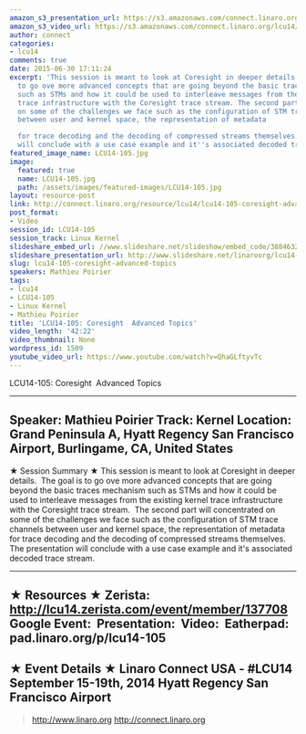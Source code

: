 ```yaml
---
amazon_s3_presentation_url: https://s3.amazonaws.com/connect.linaro.org/hkg15/Videos/09-15-Monday/LCU14-105.pdf
amazon_s3_video_url: https://s3.amazonaws.com/connect.linaro.org/lcu14/videos/09-15-Monday/LCU14-105-+Coresight+Advanced+Topics.mp4
author: connect
categories:
- lcu14
comments: true
date: 2015-06-30 17:11:24
excerpt: 'This session is meant to look at Coresight in deeper details. The goal is
  to go ove more advanced concepts that are going beyond the basic traces mechanism
  such as STMs and how it could be used to interleave messages from the existing kernel
  trace infrastructure with the Coresight trace stream. The second part will concentrated
  on some of the challenges we face such as the configuration of STM trace channels
  between user and kernel space, the representation of metadata

  for trace decoding and the decoding of compressed streams themselves. The presentation
  will conclude with a use case example and it''s associated decoded trace stream.'
featured_image_name: LCU14-105.jpg
image:
  featured: true
  name: LCU14-105.jpg
  path: /assets/images/featured-images/LCU14-105.jpg
layout: resource-post
link: http://connect.linaro.org/resource/lcu14/lcu14-105-coresight-advanced-topics/
post_format:
- Video
session_id: LCU14-105
session_track: Linux Kernel
slideshare_embed_url: //www.slideshare.net/slideshow/embed_code/38846320
slideshare_presentation_url: http://www.slideshare.net/linaroorg/lcu14-105-coresight-advanced-topics
slug: lcu14-105-coresight-advanced-topics
speakers: Mathieu Poirier
tags:
- lcu14
- LCU14-105
- Linux Kernel
- Mathieu Poirier
title: 'LCU14-105: Coresight  Advanced Topics'
video_length: '42:22'
video_thumbnail: None
wordpress_id: 1509
youtube_video_url: https://www.youtube.com/watch?v=QhaGLftyvTc
---
```


LCU14-105: Coresight  Advanced Topics

---------------------------------------------------

Speaker: Mathieu Poirier
Track: Kernel
Location: Grand Peninsula A, Hyatt Regency San Francisco Airport, Burlingame, CA, United States
---------------------------------------------------

★ Session Summary ★
This session is meant to look at Coresight in deeper details.  The goal is to go ove more advanced concepts that are going beyond the basic traces mechanism such as STMs and how it could be used to interleave messages from the existing kernel trace infrastructure with the Coresight trace stream.  The second part will concentrated on some of the challenges we face such as the configuration of STM trace channels between user and kernel space, the representation of metadata
for trace decoding and the decoding of compressed streams themselves. The presentation will conclude with a use case example and it's associated decoded trace stream.

---------------------------------------------------

★ Resources ★
Zerista: http://lcu14.zerista.com/event/member/137708
Google Event: 
Presentation: 
Video: 
Eatherpad: pad.linaro.org/p/lcu14-105
---------------------------------------------------

★ Event Details ★
Linaro Connect USA - #LCU14
September 15-19th, 2014
Hyatt Regency San Francisco Airport
---------------------------------------------------

> http://www.linaro.org
> http://connect.linaro.org